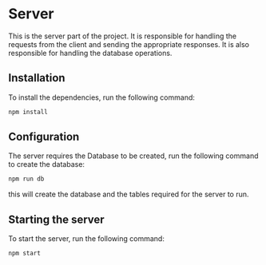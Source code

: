 # Server

This is the server part of the project. It is responsible for handling the requests from the client and sending the appropriate responses. It is also responsible for handling the database operations.

## Installation

To install the dependencies, run the following command:

```bash
npm install
```

## Configuration

The server requires the Database to be created, run the following command to create the database:

```bash
npm run db
```

this will create the database and the tables required for the server to run.

## Starting the server

To start the server, run the following command:

```bash
npm start
```
